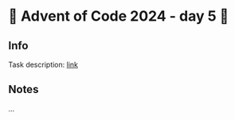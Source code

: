 # 🎄 Advent of Code 2024 - day 5 🎄

## Info

Task description: [link](https://adventofcode.com/2024/day/5)

## Notes

...